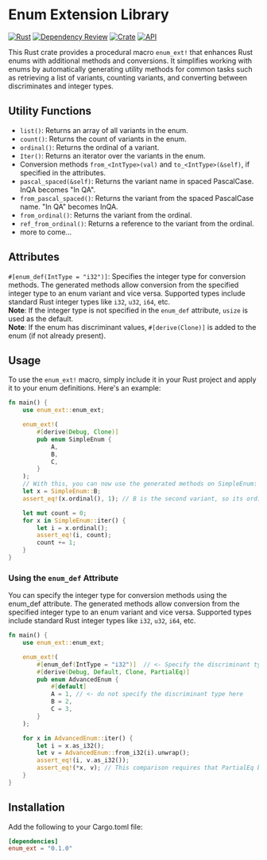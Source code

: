 # Enum Extension Library

[![Rust](https://github.com/cubicle-jockey/enum_ext/actions/workflows/rust.yml/badge.svg)](https://github.com/cubicle-jockey/enum_ext/actions/workflows/rust.yml)
[![Dependency Review](https://github.com/cubicle-jockey/enum_ext/actions/workflows/dependency-review.yml/badge.svg)](https://github.com/cubicle-jockey/enum_ext/actions/workflows/dependency-review.yml)
[![Crate](https://img.shields.io/crates/v/enum_ext.svg)](https://crates.io/crates/enum_ext)
[![API](https://docs.rs/enum_ext/badge.svg)](https://docs.rs/enum_ext)

This Rust crate provides a procedural macro `enum_ext!` that enhances Rust enums with additional methods and
conversions. It simplifies working with enums by automatically generating utility methods for common tasks such as
retrieving a list of variants, counting variants, and converting between discriminates and integer types.

## Utility Functions

- `list()`: Returns an array of all variants in the enum.
- `count()`: Returns the count of variants in the enum.
- `ordinal()`: Returns the ordinal of a variant.
- `Iter()`: Returns an iterator over the variants in the enum.
- Conversion methods `from_<IntType>(val)` and `to_<IntType>(&self)`, if specified in the attributes.
- `pascal_spaced(&self)`: Returns the variant name in spaced PascalCase. InQA becomes "In QA".
- `from_pascal_spaced()`: Returns the variant from the spaced PascalCase name. "In QA" becomes InQA.
- `from_ordinal()`: Returns the variant from the ordinal.
- `ref_from_ordinal()`: Returns a reference to the variant from the ordinal.
- more to come...

## Attributes

`#[enum_def(IntType = "i32")]`: Specifies the integer type for conversion methods. The generated methods allow
conversion
from the specified integer type to an enum variant and vice versa. Supported types include standard Rust integer types
like `i32`, `u32`, `i64`, etc.<br>
<b>Note</b>: If the integer type is not specified in the `enum_def` attribute, `usize` is used as the default.<br>
<b>Note</b>: If the enum
has discriminant values, `#[derive(Clone)]` is added to the enum (if not already present).

## Usage

To use the `enum_ext!` macro, simply include it in your Rust project and apply it to your enum definitions. Here's an
example:

```rust
fn main() {
    use enum_ext::enum_ext;

    enum_ext!(
        #[derive(Debug, Clone)]
        pub enum SimpleEnum {
            A,
            B,
            C,
        }
    );
    // With this, you can now use the generated methods on SimpleEnum:
    let x = SimpleEnum::B;
    assert_eq!(x.ordinal(), 1); // B is the second variant, so its ordinal is 1

    let mut count = 0;
    for x in SimpleEnum::iter() {
        let i = x.ordinal();
        assert_eq!(i, count);
        count += 1;
    }
}
```

### Using the `enum_def` Attribute

You can specify the integer type for conversion methods using the enum_def attribute. The generated methods allow
conversion from the specified integer type to an enum variant and vice versa. Supported types include standard Rust
integer types like `i32`, `u32`, `i64`, etc.

```rust
fn main() {
    use enum_ext::enum_ext;

    enum_ext!(
        #[enum_def(IntType = "i32")]  // <- Specify the discriminant type
        #[derive(Debug, Default, Clone, PartialEq)]
        pub enum AdvancedEnum {
            #[default]
            A = 1, // <- do not specify the discriminant type here
            B = 2,
            C = 3,
        }
    );

    for x in AdvancedEnum::iter() {
        let i = x.as_i32();
        let v = AdvancedEnum::from_i32(i).unwrap();
        assert_eq!(i, v.as_i32());
        assert_eq!(*x, v); // This comparison requires that PartialEq be derived
    }
}
```

## Installation

Add the following to your Cargo.toml file:

```toml
[dependencies]
enum_ext = "0.1.0"
```